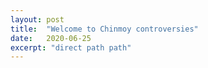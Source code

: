 ```yaml
---
layout: post
title:  "Welcome to Chinmoy controversies"
date:   2020-06-25
excerpt: "direct path path"
---
```

